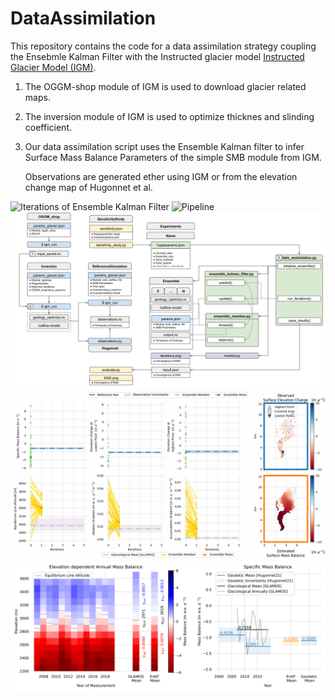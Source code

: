 # DataAssimilation

This repository contains the code for a data assimilation strategy coupling the Ensebmle Kalman Filter with the Instructed glacier model [Instructed Glacier Model (IGM)]([URL](https://github.com/jouvetg/igm)).
1. The OGGM-shop module of IGM is used to download glacier related maps. 
2. The inversion module of IGM is used to optimize thicknes and slinding coefficient.
3. Our data assimilation script uses the Ensemble Kalman filter to infer Surface Mass Balance Parameters of the simple SMB module from IGM.

   Observations are generated ether using IGM or from the elevation change map of Hugonnet et al.

![Iterations of Ensemble Kalman Filter](Figures/Rhone_3D.gif)
![Pipeline](Figures/pipeline.svg)
![Pipeline Architecture](Figures/architecture.svg)
![Iterations of Ensemble Kalman Filter](Figures/EnKF_iterations_Rhone_real.gif)
![Results of Ensemble Kalman Filter compared to glaciological measurements](Figures/mass_loss.svg)
